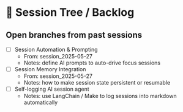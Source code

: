 # 🌱 Session Tree / Backlog

## Open branches from past sessions

- [ ] Session Automation & Prompting
  - From: session_2025-05-27
  - Notes: define AI prompts to auto-drive focus sessions
- [ ] Session Memory Integration
  - From: session_2025-05-27
  - Notes: how to make session state persistent or resumable
- [ ] Self-logging AI session agent
  - Notes: use LangChain / Make to log sessions into markdown automatically

